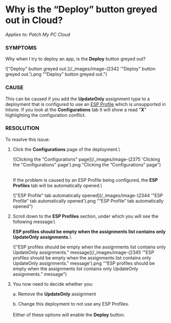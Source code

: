 # Why is the “Deploy” button greyed out in Cloud?

_Applies to: Patch My PC Cloud_

### SYMPTOMS

Why when I try to deploy an app, is the **Deploy** button greyed out?

!["Deploy" button greyed out.](/_images/image-(2342 '"Deploy" button greyed out.').png "“Deploy” button greyed out.")

### CAUSE

This can be caused if you add the **UpdateOnly** assignment type to a deployment that is configured to use an [ESP Profile](../../cloud-deployments/deploying-an-app-using-cloud/cloud-configurations-deployment-tab/esp-profiles-deployments.md) which is unsupported in Intune. If you look at the **Configurations** tab it will show a read "**X**" highlighting the configuration conflict.

### RESOLUTION

To resolve this issue:

1.  Click the **Configurations** page of the deployment.\


    ![Clicking the "Configurations" page](/_images/image-(2375 'Clicking the "Configurations" page').png "Clicking the “Configurations” page")

    \
    If the problem is caused by an ESP Profile being configured, the **ESP Profiles** tab will be automatically opened.\


    !["ESP Profile" tab automatically opened](/_images/image-(2344 '"ESP Profile" tab automatically opened').png "“ESP Profile” tab automatically opened")


2.  Scroll down to the **ESP Profiles** section, under which you will see the following message:\


    **ESP profiles should be empty when the assignments list contains only UpdateOnly assignments.**\


    !["ESP profiles should be empty when the assignments list contains only UpdateOnly assignments." message](/_images/image-(2345 '"ESP profiles should be empty when the assignments list contains only UpdateOnly assignments." message').png "“ESP profiles should be empty when the assignments list contains only UpdateOnly assignments.” message")


3.  You now need to decide whether you:

    a. Remove the **UpdateOnly** assignment

    b. Change this deployment to not use any ESP Profiles.\
    \
    Either of these options will enable the **Deploy** button.